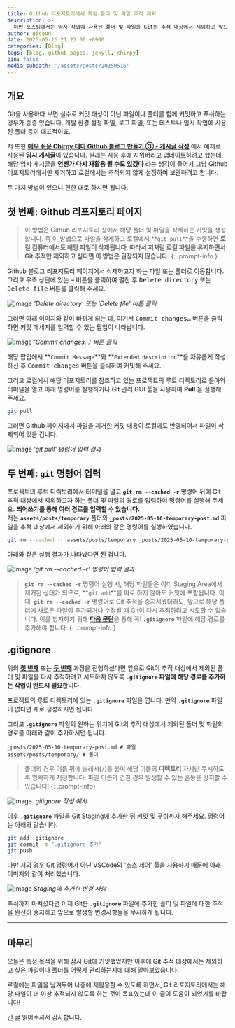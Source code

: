 ```yaml
---
title: Github 리포지토리에서 특정 폴더 및 파일 추적 제외
description: >-
  이번 포스팅에서는 임시 작업에 사용된 폴더 및 파일을 Git의 추적 대상에서 제외하고 앞으로 Git이 해당 파일들을 무시하도록 설정하는 방법을 설명하도록 하겠습니다.
author: gisoun
date: 2025-05-16 21:23:00 +0900
categories: [Blog]
tags: [blog, github pages, jekyll, chirpy]
pin: false
media_subpath: '/assets/posts/20250516'
---
```


## 개요

Git을 사용하다 보면 실수로 커밋 대상이 아닌 파일이나 폴더를 함께 커밋하고 푸쉬하는 경우가 종종 있습니다. 개발 환경 설정 파일, 로그 파일, 또는 테스트나 임시 작업에 사용된 폴더 등이 대표적이죠.

저 또한 [**매우 쉬운 Chirpy 테마 Github 블로그 만들기 ③ - 게시글 작성**](https://devgisoun.github.io/posts/creating-a-github-blog-3/) 에서 예제로 사용된 **임시 게시글**이 있습니다. 원래는 사용 후에 지워버리고 업데이트하려고 했는데, 해당 임시 게시글을 **언젠가 다시 재활용 될 수도 있겠다** 라는 생각이 들어서 그냥 Github 리포지토리에서만 제거하고 로컬에서는 추적되지 않게 설정하여 보관하려고 합니다.  

두 가지 방법이 있으니 편한 대로 하시면 됩니다.  

## 첫 번째: Github 리포지토리 페이지

> 이 방법은 Github 리포지토리 상에서 해당 폴더 및 파일을 삭제하는 커밋을 생성합니다. 즉 이 방법으로 파일을 삭제하고 로컬에서 **`git pull`**을 수행하면 **로컬 컴퓨터에서도 해당 파일이 삭제됩니다. 따라서 저처럼 로컬 파일을 유지하면서 Git 추적만 제외하고 싶다면 이 방법은 권장되지 않습니다.**
{: .prompt-info }

Github 블로그 리포지토리 페이지에서 삭제하고자 하는 파일 또는 폴더로 이동합니다. 그리고 우측 상단에 있는 <kbd>⋯</kbd> 버튼을 클릭하여 펼친 후 <kbd>Delete directory</kbd> 또는 <kbd>Delete file</kbd> 버튼을 클릭해 주세요.  

![image](delete-directory-and-file.png)
_'Delete directory' 또는 'Delete file' 버튼 클릭_

그러면 아래 이미지와 같이 바뀌게 되는 데, 여기서 <kbd>Commit changes…</kbd> 버튼을 클릭하면 커밋 메세지를 입력할 수 있는 팝업이 나타납니다.

![image](commit-changes.png)
_'Commit changes…' 버튼 클릭_

해당 팝업에서 **`Commit Message`**와 **`Extended description`**을 자유롭게 작성하신 후 <kbd>Commit changes</kbd> 버튼을 클릭하여 커밋해 주세요.  

그리고 로컬에서 해당 리포지토리를 참조하고 있는 프로젝트의 루트 디렉토리로 돌아와 터미널을 열고 아래 명령어를 실행하거나 Git 관리 GUI 툴을 사용하여 **Pull** 을 실행해 주세요.

```bash
git pull
```

그러면 Github 페이지에서 파일을 제거한 커밋 내용이 로컬에도 반영되어서 파일이 삭제되어 있을 겁니다.

![image](git-pull.png)
_'git pull' 명령어 입력 결과_

## 두 번째: `git` 명령어 입력

프로젝트의 루트 디렉토리에서 터미널을 열고 **`git rm --cached -r`** 명령어 뒤에 Git 추적 대상에서 제외하고자 하는 폴더 및 파일의 경로를 입력하여 명령어를 실행해 주세요. **띄어쓰기를 통해 여러 경로를 입력할 수 있습니다.**  
저는 **`assets/posts/temporary`** 폴더와 **`_posts/2025-05-10-temporary-post.md`** 파일을 추적 대상에서 제외하기 위해 아래와 같은 명령어를 실행하였습니다.

```bash
git rm --cached -r assets/posts/temporary _posts/2025-05-10-temporary-post.md
```

아래와 같은 실행 결과가 나타났다면 된 겁니다.

![image](git-rm.png)
_'git rm --cached -r' 명령어 입력 결과_

> **`git rm --cached -r`** 명령어 실행 시, 해당 파일들은 이미 Staging Area에서 제거된 상태가 되므로, **`git add`**를 따로 하지 않아도 커밋에 포함됩니다. 이때, **`git rm --cached -r`** 명령어로 Git 추적을 중지시켰더라도, 앞으로 해당 폴더에 새로운 파일이 추가되거나 수정될 때 Git이 다시 추적하려고 시도할 수 있습니다. 이를 방지하기 위해 [**다음 문단**](https://devgisoun.github.io/posts/ignore-in-a-gitHub-repository/#gitignore)을 통해 꼭! **`.gitignore`** 파일에 해당 경로를 추가해야 합니다.
{: .prompt-info }

## .gitignore

위의 [**첫 번째**](https://devgisoun.github.io/posts/ignore-in-a-gitHub-repository/#%EC%B2%AB-%EB%B2%88%EC%A7%B8-github-%EB%A6%AC%ED%8F%AC%EC%A7%80%ED%86%A0%EB%A6%AC-%ED%8E%98%EC%9D%B4%EC%A7%80) 또는 [**두 번째**](https://devgisoun.github.io/posts/ignore-in-a-gitHub-repository/#%EB%91%90-%EB%B2%88%EC%A7%B8-git-%EB%AA%85%EB%A0%B9%EC%96%B4-%EC%9E%85%EB%A0%A5) 과정을 진행하셨다면 앞으로 Git이 추적 대상에서 제외된 폴더 및 파일을 다시 추적하려고 시도하지 않도록 **`.gitignore` 파일에 해당 경로를 추가하는 작업이 반드시 필요**합니다.  

프로젝트의 루트 디렉토리에 있는 **`.gitignore`** 파일을 엽니다. 만약 **`.gitignore`** 파일이 없다면 새로 생성하시면 됩니다.

그리고 **`.gitignore`** 파일의 원하는 위치에 Git의 추적 대상에서 제외된 폴더 및 파일의 경로를 아래와 같이 추가하시면 됩니다.

```
_posts/2025-05-10-temporary-post.md # 파일
assets/posts/temporary/ # 폴더
```

> 폴더의 경우 이름 뒤에 슬래시(`/`)를 붙여 해당 이름의 **디렉토리** 자체만 무시하도록 명확하게 지정합니다. 파일 이름과 겹칠 경우 발생할 수 있는 혼동을 방지할 수 있습니다!
{: .prompt-info}

![image](git-ignore.png)
_.gitignore 작성 예시_

이후 **`.gitignore`** 파일을 Git Staging에 추가한 뒤 커밋 및 푸쉬까지 해주세요. 명령어는 아래와 같습니다.
```bash
git add .gitignore
git commit -m ".gitignore 추가"
git push
```

다만 저의 경우 Git 명령어가 아닌 VSCode의 '소스 제어' 툴을 사용하기 때문에 아래 이미지와 같이 처리했습니다.

![image](git-staging.png)
_Staging에 추가한 변경 사항_

푸쉬까지 마치셨다면 이제 Git은 **`.gitignore`** 파일에 추가한 폴더 및 파일에 대한 추적을 완전히 중지하고 앞으로 발생할 변경사항들을 무시하게 됩니다.

---

## 마무리

오늘은 특정 목적을 위해 잠시 Git에 커밋했었지만 이후에 Git 추적 대상에서는 제외하고 싶은 파일이나 폴더를 어떻게 관리하는지에 대해 알아보았습니다.  

로컬에는 파일을 남겨두어 나중에 재활용할 수 있도록 하면서, Git 리포지토리에서는 해당 파일이 더 이상 추적되지 않도록 하는 것이 목표였는데 이 글이 도움이 되었기를 바랍니다!  

긴 글 읽어주셔서 감사합니다.

